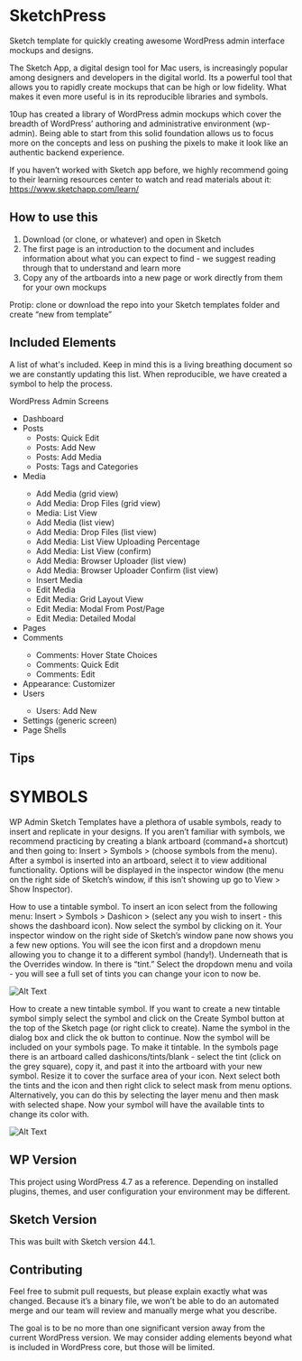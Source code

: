 # SketchPress #

Sketch template for quickly creating awesome WordPress admin interface mockups and designs.

The Sketch App, a digital design tool for Mac users, is increasingly popular among designers and developers in the digital world. Its a powerful tool that allows you to rapidly create mockups that can be high or low fidelity. What makes it even more useful is in its reproducible libraries and symbols.

10up has created a library of WordPress admin mockups which cover the breadth of WordPress’ authoring and administrative environment (wp-admin). Being able to start from this solid foundation allows us to focus more on the concepts and less on pushing the pixels to make it look like an authentic backend experience.  

If you haven’t worked with Sketch app before, we highly recommend going to their learning resources center to watch and read materials about it: https://www.sketchapp.com/learn/

## How to use this ##

1. Download (or clone, or whatever) and open in Sketch
2. The first page is an introduction to the document and includes information about what you can expect to find - we suggest reading through that to understand and learn more
3. Copy any of the artboards into a new page or work directly from them for your own mockups

Protip: clone or download the repo into your Sketch templates folder and create “new from template”

## Included Elements ##

A list of what's included. Keep in mind this is a living breathing document so we are constantly updating this list. When reproducible, we have created a symbol to help the process.

WordPress Admin Screens

<ul>
  <li>Dashboard</li>
  <li>Posts
    <ul>
      <li>Posts: Quick Edit</li>
      <li>Posts: Add New</li>
      <li>Posts: Add Media</li>
      <li>Posts: Tags and Categories</li>
    </ul>
  </li>
  <li>Media</li>
      <ul>
      <li>Add Media (grid view)</li>
      <li>Add Media: Drop Files (grid view)</li>
      <li>Media: List View</li>
      <li>Add Media (list view)</li>
      <li>Add Media: Drop Files (list view)</li>
      <li>Add Media: List View Uploading Percentage</li>
      <li>Add Media: List View (confirm)</li>
      <li>Add Media: Browser Uploader (list view)</li>
      <li>Add Media: Browser Uploader Confirm (list view)</li>
      <li>Insert Media</li>
      <li> Edit Media</li>
      <li>Edit Media: Grid Layout View</li>
      <li>Edit Media: Modal From Post/Page</li>
      <li>Edit Media: Detailed Modal</li>
     </ul>
  <li>Pages</li>
  <li>Comments</li>
      <ul>
      <li>Comments: Hover State Choices</li>
      <li>Comments: Quick Edit</li>
      <li>Comments: Edit</li>
     </ul>
 <li>Appearance: Customizer</li>
 <li>Users</li>
  <ul>
      <li>Users: Add New</li>
     </ul>
  <li>Settings (generic screen)</li>
  <li>Page Shells</li>
 </ul>

 ## Tips ##

# SYMBOLS #

WP Admin Sketch Templates have a plethora of usable symbols, ready to insert and replicate in your designs. If you aren’t familiar with symbols, we recommend practicing by creating a blank artboard (command+a shortcut) and then going to: Insert > Symbols > (choose symbols from the menu). After a symbol is inserted into an artboard, select it to view additional functionality. Options will be displayed in the inspector window (the menu on the right side of Sketch’s window, if this isn’t showing up go to View > Show Inspector).

 How to use a tintable symbol.
 To insert an icon select from the following menu: Insert > Symbols > Dashicon > (select any you wish to insert - this shows the dashboard icon). Now select the symbol by clicking on it. Your inspector window on the right side of Sketch’s window pane now shows you a few new options. You will see the icon first and a dropdown menu allowing you to change it to a different symbol (handy!). Underneath that is the Overrides window. In there is “tint.” Select the dropdown menu and voila - you will see a full set of tints you can change your icon to now be.

![Alt Text](https://github.com/10up/mock-up-press/blob/master/how-to-use-tintable-symbols.gif)

 How to create a new tintable symbol.
 If you want to create a new tintable symbol simply select the symbol and click on the Create Symbol button at the top of the Sketch page (or right click to create). Name the symbol in the dialog box and click the ok button to continue. Now the symbol will be included on your symbols page. To make it tintable. In the symbols page there is an artboard called dashicons/tints/blank - select the tint (click on the grey square), copy it, and past it into the artboard with your new symbol. Resize it to cover the surface area of your icon. Next select both the tints and the icon and then right click to select mask from menu options. Alternatively, you can do this by selecting the layer menu and then mask with selected shape. Now your symbol will have the available tints to change its color with.  

 ![Alt Text](https://github.com/10up/mock-up-press/blob/master/how-to-create-tintable-symbols.gif)

## WP Version ##

This project using WordPress 4.7 as a reference. Depending on installed plugins, themes, and user configuration your environment may be different.

## Sketch Version ##

This was built with Sketch version 44.1.

## Contributing ##

Feel free to submit pull requests, but please explain exactly what was changed. Because it’s a binary file, we won’t be able to do an automated merge and our team will review and manually merge what you describe.

The goal is to be no more than one significant version away from the current WordPress version. We may consider adding elements beyond what is included in WordPress core, but those will be limited.

